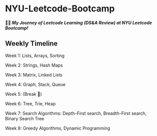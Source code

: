 # NYU-Leetcode-Bootcamp
#### :woman_technologist: <i> My Journey of Leetcode Learning (DS&A Review) at NYU Leetcode Bootcamp!</i>
## Weekly Timeline
Week 1: Lists, Arrays, Sorting

Week 2: Strings, Hash Maps

Week 3: Matrix, Linked Lists

Week 4: Graph, Stack, Queue

Week 5: (Break :palm_tree:)

Week 6:  Tree, Trie, Heap 

Week 7: Search Algorithms: Depth-First search, Breadth-First search, Binary Search Tree

Week 8: Greedy Algorithms, Dynamic Programming
